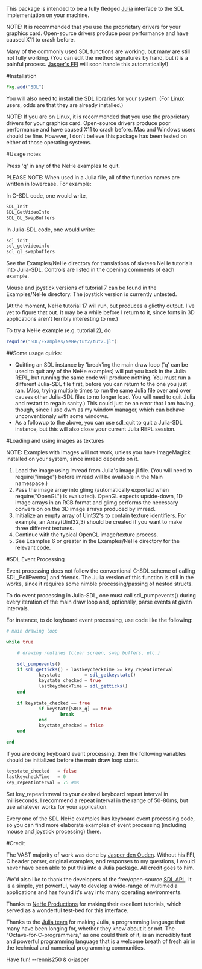This package is intended to be a fully fledged
[Julia](http://www.julialang.org) interface to the SDL implementation on your
machine.

NOTE: It is recommended that you use the proprietary drivers for your graphics
card.  Open-source drivers produce poor performance and have caused X11 to
crash before. 

Many of the commonly used SDL functions are working, but many are still not
fully working. (You can edit the method signatures by hand, but it is a painful
process.  [Jasper's FFI](https://github.com/o-jasper/julia-ffi.git) will soon
handle this automatically!)

#Installation

```julia
Pkg.add("SDL")
```

You will also need to install the [SDL libraries](http://www.libsdl.org) for
your system. (For Linux users, odds are that they are already installed.)

NOTE: If you are on Linux, it is recommended that you use the proprietary
drivers for your graphics card.  Open-source drivers produce poor performance
and have caused X11 to crash before.  Mac and Windows users should be fine.
However, I don't believe this package has been tested on either of those
operating systems.

#Usage notes

Press 'q' in any of the NeHe examples to quit.

PLEASE NOTE: When used in a Julia file, all of the function names are written in
lowercase. For example:

In C-SDL code, one would write,

```c
SDL_Init
SDL_GetVideoInfo
SDL_GL_SwapBuffers
```

In Julia-SDL code, one would write:

```julia
sdl_init
sdl_getvideoinfo
sdl_gl_swapbuffers
```

See the Examples/NeHe directory for translations of sixteen NeHe tutorials into
Julia-SDL.  Controls are listed in the opening comments of each example.  

Mouse and joystick versions of tutorial 7 can be found in the Examples/NeHe
directory.  The joystick version is currently untested.

(At the moment, NeHe tutorial 17 will run, but produces a glicthy output.  I've
yet to figure that out.  It may be a while before I return to it, since fonts
in 3D applications aren't terribly interesting to me.)

To try a NeHe example (e.g. tutorial 2), do

```julia
require("SDL/Examples/NeHe/tut2/tut2.jl")
```

##Some usage quirks:

- Quitting an SDL instance by 'break'ing the main draw loop ('q' can be used to
quit any of the NeHe examples) will put you back in the Julia REPL, but running the
same code will produce nothing. You must run a different Julia-SDL file first,
before you can return to the one you just ran.  (Also, trying multiple times to
run the same Julia file over and over causes other Julia-SDL files to no longer
load.  You will need to quit Julia and restart to regain sanity.)  This could
just be an error that I am having, though, since I use dwm as my window
manager, which can behave unconventionaly with some windows.
- As a followup to the above, you can use sdl_quit to quit a Julia-SDL
instance, but this will also close your current Julia REPL session.

#Loading and using images as textures

NOTE: Examples with images will not work, unless you have ImageMagick installed on
your system, since imread depends on it.

1. Load the image using imread from Julia's image.jl file. (You will need to
	 require("image") before imread will be available in the Main namespace.)
2. Pass the image array into glimg (automatically exported when
	 require("OpenGL") is evaluated). OpenGL expects upside-down, 1D image arrays
	 in an RGB format and glimg performs the necessary conversion on the 3D image
	 arrays produced by imread.
3. Initialize an empty array of Uint32's to contain texture identifiers.  For
	 example, an Array(Uint32,3) should be created if you want to make three
	 different textures.
4. Continue with the typical OpenGL image/texture process.
5. See Examples 6 or greater in the Examples/NeHe directory for the relevant
	 code.
	 
#SDL Event Processing

Event processing does not follow the conventional C-SDL scheme of calling
SDL_PollEvents() and friends.  The Julia version of this function is still in
the works, since it requires some nimble processing/passing of nested structs.  

To do event processing in Julia-SDL, one must call sdl_pumpevents() during
every iteration of the main draw loop and, optionally, parse events at given
intervals.

For instance, to do keyboard event processing, use code like the following:

```julia
# main drawing loop

while true

	# drawing routines (clear screen, swap buffers, etc.)

	sdl_pumpevents()
	if sdl_getticks() - lastkeycheckTime >= key_repeatinterval
			keystate         = sdl_getkeystate()
			keystate_checked = true
			lastkeycheckTime = sdl_getticks()
	end
			
	if keystate_checked == true
			if keystate[SDLK_q] == true
					break
			end
			keystate_checked = false
	end

end
```

If you are doing keyboard event processing, then the following variables should
be initialized before the main draw loop starts.

```julia
keystate_checked   = false
lastkeycheckTime   = 0
key_repeatinterval = 75 #ms
```

Set key_repeatintreval to your desired keyboard repeat interval in
milliseconds.  I recommend a repeat interval in the range of 50-80ms, but use
whatever works for your application.

Every one of the SDL NeHe examples has keyboard event processing code, so you
can find more elaborate examples of event processing (including mouse and
joystick processing) there.

#Credit

The VAST majority of work was done by [Jasper den
Ouden](https://github.com/o-jasper).  Without his FFI, C header parser,
original examples, and responses to my questions, I would never have been able
to put this into a Julia package.  All credit goes to him.

We'd also like to thank the developers of the free/open-source [SDL API
](http://www.libsdl.org). It is a simple, yet powerful, way to develop a
wide-range of multimedia applications and has found it's way into many
operating environments.

Thanks to [NeHe Productions](http://nehe.gamedev.net) for making their
excellent tutorials, which served as a wonderful test-bed for this interface. 

Thanks to the [Julia team](http://julialang.org) for making Julia, a
programming language that many have been longing for, whether they knew about
it or not. The "Octave-for-C-programmers," as one could think of it, is an
incredibly fast and powerful programming language that is a welcome breath of
fresh air in the technical and numerical programming communities.

Have fun!
--rennis250 & o-jasper
